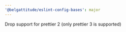 ```yaml
---
'@belgattitude/eslint-config-bases': major
---
```


Drop support for prettier 2 (only prettier 3 is supported)
